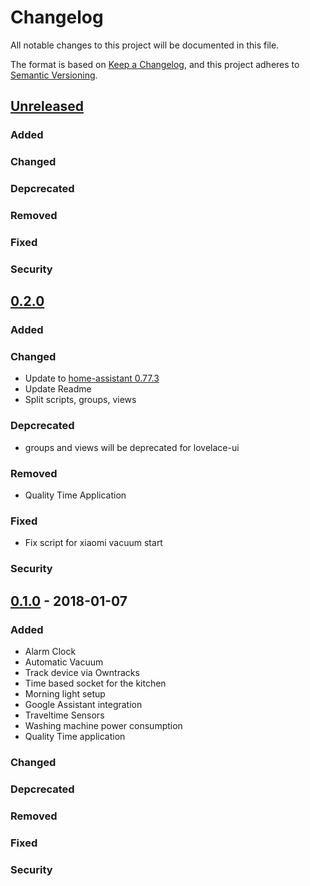 # Changelog
All notable changes to this project will be documented in this file.

The format is based on [Keep a Changelog](https://keepachangelog.com/en/1.0.0/),
and this project adheres to [Semantic Versioning](https://semver.org/spec/v2.0.0.html).

## [Unreleased]
### Added
### Changed
### Depcrecated
### Removed
### Fixed
### Security

## [0.2.0]
### Added
### Changed
- Update to [home-assistant 0.77.3](https://github.com/home-assistant/home-assistant/releases/tag/0.77.3)
- Update Readme
- Split scripts, groups, views
### Depcrecated
- groups and views will be deprecated for lovelace-ui
### Removed
- Quality Time Application
### Fixed
- Fix script for xiaomi vacuum start
### Security


## [0.1.0] - 2018-01-07
### Added
- Alarm Clock
- Automatic Vacuum
- Track device via Owntracks
- Time based socket for the kitchen
- Morning light setup
- Google Assistant integration
- Traveltime Sensors
- Washing machine power consumption
- Quality Time application

### Changed
### Depcrecated
### Removed
### Fixed
### Security

[Unreleased]: https://github.com/ajfriesen/home_assistant_configuration/compare/0.1.0...HEAD
[0.1.0]: https://github.com/ajfriesen/home_assistant_configuration/tree/0.1.0
[0.2.0]: https://github.com/ajfriesen/home_assistant_configuration/tree/0.2.0